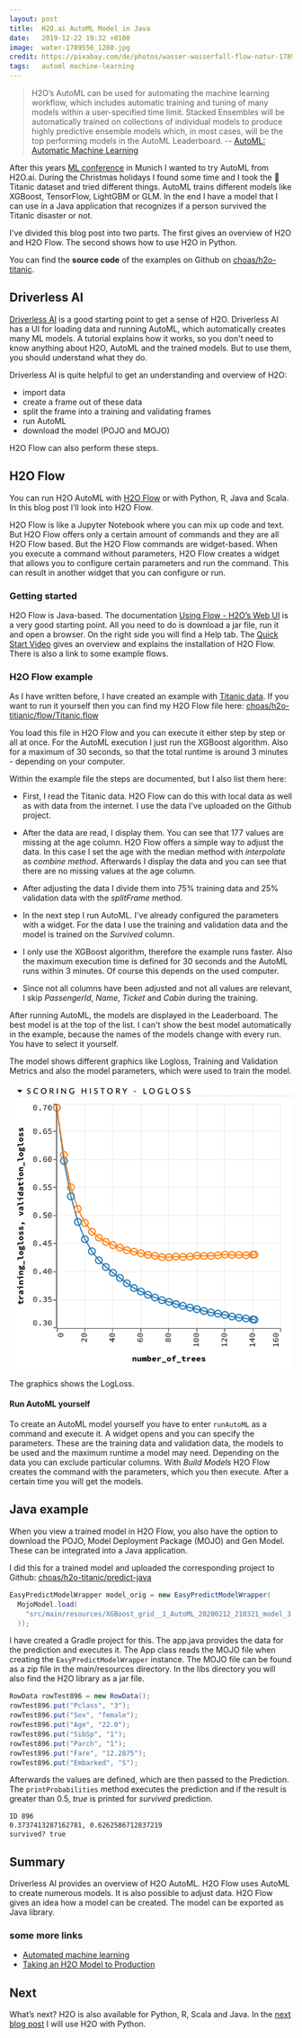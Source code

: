 ```yaml
---
layout: post
title:  H2O.ai AutoML Model in Java
date:   2019-12-22 19:32 +0100
image:  water-1789556_1280.jpg
credit: https://pixabay.com/de/photos/wasser-wasserfall-flow-natur-1789556/
tags:   automl machine-learning
---
```


> H2O’s AutoML can be used for automating the machine learning workflow, which includes automatic training and tuning of many models within a user-specified time limit. Stacked Ensembles will be automatically trained on collections of individual models to produce highly predictive ensemble models which, in most cases, will be the top performing models in the AutoML Leaderboard. -- [AutoML: Automatic Machine Learning](http://docs.h2o.ai/h2o/latest-stable/h2o-docs/automl.html)

After this years [ML conference](https://mlconference.ai/) in Munich I wanted to try AutoML from H2O.ai. During the Christmas holidays I found some time and I took the 🚢 Titanic dataset and tried different things. AutoML trains different models like XGBoost, TensorFlow, LightGBM or GLM. In the end I have a model that I can use in a Java application that recognizes if a person survived the Titanic disaster or not.

I've divided this blog post into two parts. The first gives an overview of H2O and H2O Flow. The second shows how to use H2O in Python.

You can find the __source code__ of the examples on Github on [choas/h2o-titanic](https://github.com/choas/h2o-titanic).

## Driverless AI

[Driverless AI](https://www.h2o.ai/products/h2o-driverless-ai/) is a good starting point to get a sense of H2O. Driverless AI has a UI for loading data and running AutoML, which automatically creates many ML models. A tutorial explains how it works, so you don't need to know anything about H2O, AutoML and the trained models. But to use them, you should understand what they do.

Driverless AI is quite helpful to get an understanding and overview of H2O:

- import data
- create a frame out of these data
- split the frame into a training and validating frames
- run AutoML
- download the model (POJO and MOJO)

H2O Flow can also perform these steps.

## H2O Flow

You can run H2O AutoML with [H2O Flow](https://www.H2O.ai/blog/introducing-flow/) or with Python, R, Java and Scala. In this blog post I’ll look into H2O Flow.

H2O Flow is like a Jupyter Notebook where you can mix up code and text. But H2O Flow offers only a certain amount of commands and they are all H2O Flow based. But the H2O Flow commands are widget-based. When you execute a command without parameters, H2O Flow creates a widget that allows you to configure certain parameters and run the command. This can result in another widget that you can configure or run.

### Getting started

H2O Flow is Java-based. The documentation [Using Flow - H2O’s Web UI](http://docs.h2o.ai/h2o/latest-stable/h2o-docs/flow.html) is a very good starting point. All you need to do is download a jar file, run it and open a browser. On the right side you will find a Help tab. The [Quick Start Video](http://docs.h2o.ai/h2o/latest-stable/h2o-docs/quick-start-videos.html) gives an overview and explains the installation of H2O Flow. There is also a link to some example flows.

### H2O Flow example

As I have written before, I have created an example with [Titanic data](https://www.kaggle.com/c/titanic). If you want to run it yourself then you can find my H2O Flow file here: [choas/h2o-titianic/flow/Titanic.flow](https://github.com/choas/h2o-titanic/blob/master/h2o_flow/Titanic.flow)

You load this file in H2O Flow and you can execute it either step by step or all at once. For the AutoML execution I just run the XGBoost algorithm. Also for a maximum of 30 seconds, so that the total runtime is around 3 minutes - depending on your computer.

Within the example file the steps are documented, but I also list them here:

- First, I read the Titanic data. H2O Flow can do this with local data as well as with data from the internet. I use the data I've uploaded on the Github project.

- After the data are read, I display them. You can see that 177 values are missing at the age column. H2O Flow offers a simple way to adjust the data. In this case I set the age with the median method with _interpolate_ as _combine method_. Afterwards I display the data and you can see that there are no missing values at the age column.

- After adjusting the data I divide them into 75% training data and 25% validation data with the _splitFrame_ method.

- In the next step I run AutoML. I've already configured the parameters with a widget. For the data I use the training and validation data and the model is trained on the _Survived_ column.

- I only use the XGBoost algorithm, therefore the example runs faster. Also the maximum execution time is defined for 30 seconds and the AutoML runs within 3 minutes. Of course this depends on the used computer.

- Since not all columns have been adjusted and not all values are relevant, I skip _PassengerId_, _Name_, _Ticket_ and _Cabin_ during the training.

After running AutoML, the models are displayed in the Leaderboard. The best model is at the top of the list. I can't show the best model automatically in the example, because the names of the models change with every run. You have to select it yourself.

The model shows different graphics like Logloss, Training and Validation Metrics and also the model parameters, which were used to train the model.

![LogLoss Graph](/images/automl_logloss.png)

The graphics shows the LogLoss.

#### Run AutoML yourself

To create an AutoML model yourself you have to enter `runAutoML` as a command and execute it. A widget opens and you can specify the parameters. These are the training data and validation data, the models to be used and the maximum runtime a model may need. Depending on the data you can exclude particular columns. With _Build Models_ H2O Flow creates the command with the parameters, which you then execute. After a certain time you will get the models.

## Java example

When you view a trained model in H2O Flow, you also have the option to download the POJO, Model Deployment Package (MOJO) and Gen Model. These can be integrated into a Java application.

I did this for a trained model and uploaded the corresponding project to Github: [choas/h2o-titanic/predict-java](https://github.com/choas/h2o-titanic/tree/master/predict-java)

```java
EasyPredictModelWrapper model_orig = new EasyPredictModelWrapper(
  MojoModel.load(
    "src/main/resources/XGBoost_grid__1_AutoML_20200212_210321_model_3.zip"
  ));
```

I have created a Gradle project for this. The app.java provides the data for the prediction and executes it. The App class reads the MOJO file when creating the `EasyPredictModelWrapper` instance. The MOJO file can be found as a zip file in the main/resources directory. In the libs directory you will also find the H2O library as a jar file.

```java
RowData rowTest896 = new RowData();
rowTest896.put("Pclass", "3");
rowTest896.put("Sex", "female");
rowTest896.put("Age", "22.0");
rowTest896.put("SibSp", "1");
rowTest896.put("Parch", "1");
rowTest896.put("Fare", "12.2875");
rowTest896.put("Embarked", "S");
```

Afterwards the values are defined, which are then passed to the Prediction. The `printProbabilities` method executes the prediction and if the result is greater than 0.5, _true_ is printed for _survived_ prediction.

```text
ID 896  
0.3737413287162781, 0.6262586712837219
survived? true
```

## Summary

Driverless AI provides an overview of H2O AutoML. H2O Flow uses AutoML to create numerous models. It is also possible to adjust data. H2O Flow gives an idea how a model can be created. The model can be exported as Java library.

### some more links

- [Automated machine learning](https://en.wikipedia.org/wiki/Automated_machine_learning)
- [Taking an H2O Model to Production](http://projects.rajivshah.com/blog/2016/08/22/H2O_prod/)

## Next

What’s next? H2O is also available for Python, R, Scala and Java. In the [next blog post](/2019/12/23/h2o-automl-with-python-and-jupyter/) I will use H2O with Python.
